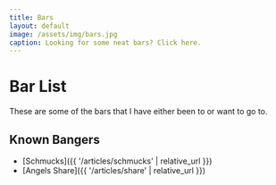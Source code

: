 ```yaml
---
title: Bars
layout: default
image: /assets/img/bars.jpg
caption: Looking for some neat bars? Click here.
---
```


# Bar List

These are some of the bars that I have either been to or want to go to.

## Known Bangers

- [Schmucks]({{ '/articles/schmucks' | relative_url }})
- [Angels Share]({{ '/articles/share' | relative_url }})

